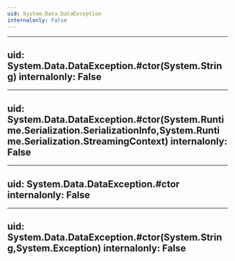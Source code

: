 ```yaml
---
uid: System.Data.DataException
internalonly: False
---
```


---
uid: System.Data.DataException.#ctor(System.String)
internalonly: False
---

---
uid: System.Data.DataException.#ctor(System.Runtime.Serialization.SerializationInfo,System.Runtime.Serialization.StreamingContext)
internalonly: False
---

---
uid: System.Data.DataException.#ctor
internalonly: False
---

---
uid: System.Data.DataException.#ctor(System.String,System.Exception)
internalonly: False
---
